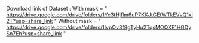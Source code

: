 Download link of Dataset :
With mask = " https://drive.google.com/drive/folders/1Yc3tHjflm6uP7KKJtGEtWTkEVvQ1xl2T?usp=share_link "
Without mask = " https://drive.google.com/drive/folders/1IvpOv3f8gTyHu2TqsMOQXE1HGDySn7Eh?usp=share_link "
